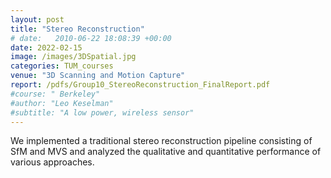 ```yaml
---
layout: post
title: "Stereo Reconstruction"
# date:   2010-06-22 18:08:39 +00:00
date: 2022-02-15
image: /images/3DSpatial.jpg
categories: TUM_courses
venue: "3D Scanning and Motion Capture"
report: /pdfs/Group10_StereoReconstruction_FinalReport.pdf
#course: " Berkeley"
#author: "Leo Keselman"
#subtitle: "A low power, wireless sensor"
---
```

We implemented a traditional stereo reconstruction pipeline consisting of SfM and MVS and analyzed the qualitative and quantitative performance of various approaches.

